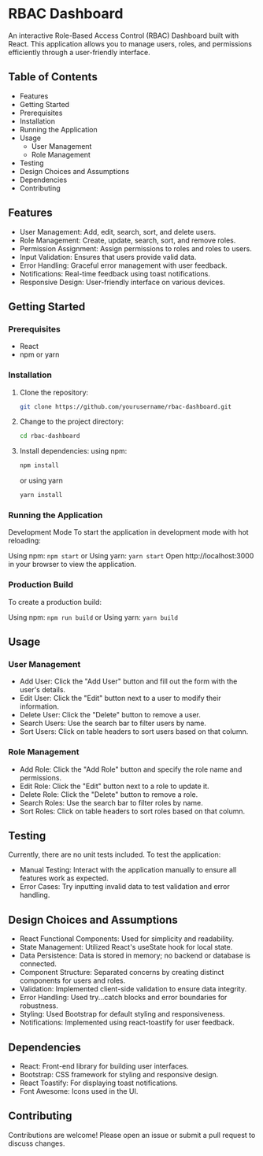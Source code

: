 # RBAC Dashboard

An interactive Role-Based Access Control (RBAC) Dashboard built with React. This application allows you to manage users, roles, and permissions efficiently through a user-friendly interface.

## Table of Contents
- Features
- Getting Started
- Prerequisites
- Installation
- Running the Application
- Usage
    - User Management
    - Role Management
- Testing
- Design Choices and Assumptions
- Dependencies
- Contributing

## Features
- User Management: Add, edit, search, sort, and delete users.
- Role Management: Create, update, search, sort, and remove roles.
- Permission Assignment: Assign permissions to roles and roles to users.
- Input Validation: Ensures that users provide valid data.
- Error Handling: Graceful error management with user feedback.
- Notifications: Real-time feedback using toast notifications.
- Responsive Design: User-friendly interface on various devices.

## Getting Started
### Prerequisites
- React
- npm or yarn
### Installation
1. Clone the repository:
     ```sh
     git clone https://github.com/yourusername/rbac-dashboard.git
     ```
2. Change to the project directory:
     ```sh
     cd rbac-dashboard
     ```
3. Install dependencies:
   using npm:
     ```sh
     npm install
     ```
     or using yarn
     ```sh
     yarn install
     ```

### Running the Application
Development Mode
To start the application in development mode with hot reloading:

Using npm:
     ```
     npm start
     ```
     or Using yarn:
     ```
     yarn start
     ```
Open http://localhost:3000 in your browser to view the application.

### Production Build
To create a production build:

Using npm:
     ```
     npm run build
     ```
     or Using yarn:
     ```
     yarn build
     ```
## Usage

### User Management
- Add User: Click the "Add User" button and fill out the form with the user's details.
- Edit User: Click the "Edit" button next to a user to modify their information.
- Delete User: Click the "Delete" button to remove a user.
- Search Users: Use the search bar to filter users by name.
- Sort Users: Click on table headers to sort users based on that column.

### Role Management
- Add Role: Click the "Add Role" button and specify the role name and permissions.
- Edit Role: Click the "Edit" button next to a role to update it.
- Delete Role: Click the "Delete" button to remove a role.
- Search Roles: Use the search bar to filter roles by name.
- Sort Roles: Click on table headers to sort roles based on that column.

## Testing
Currently, there are no unit tests included. To test the application:

- Manual Testing: Interact with the application manually to ensure all features work as expected.
- Error Cases: Try inputting invalid data to test validation and error handling.

## Design Choices and Assumptions
- React Functional Components: Used for simplicity and readability.
- State Management: Utilized React's useState hook for local state.
- Data Persistence: Data is stored in memory; no backend or database is connected.
- Component Structure: Separated concerns by creating distinct components for users and roles.
- Validation: Implemented client-side validation to ensure data integrity.
- Error Handling: Used try...catch blocks and error boundaries for robustness.
- Styling: Used Bootstrap for default styling and responsiveness.
- Notifications: Implemented using react-toastify for user feedback.
## Dependencies
- React: Front-end library for building user interfaces.
- Bootstrap: CSS framework for styling and responsive design.
- React Toastify: For displaying toast notifications.
- Font Awesome: Icons used in the UI.
## Contributing
Contributions are welcome! Please open an issue or submit a pull request to discuss changes.
